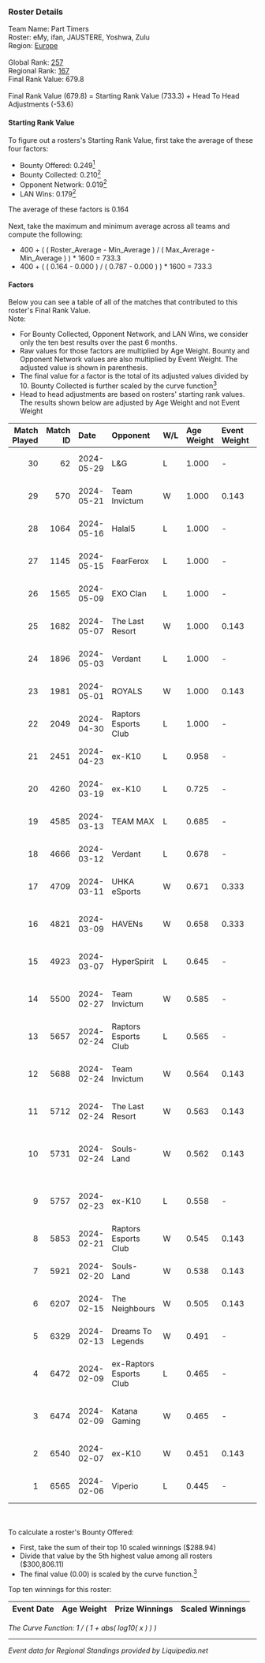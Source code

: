 ### Roster Details<br />
Team Name: Part Timers<br />
Roster: eMy, ifan, JAUSTERE, Yoshwa, Zulu<br />
Region: [Europe]( ../standings_europe.md)<br />
<br />
Global Rank: [257](../standings_global.md)<br />
Regional Rank: [167]( ../standings_europe.md)<br />
Final Rank Value:  679.8<br />
<br />
Final Rank Value (679.8) = Starting Rank Value (733.3) + Head To Head Adjustments (-53.6)<br />

#### Starting Rank Value<br />
To figure out a rosters's Starting Rank Value, first take the average of these four factors:<br />
- Bounty Offered: 0.249[<sup>1</sup>](#table2)
- Bounty Collected: 0.210[<sup>2</sup>](#table1)
- Opponent Network: 0.019[<sup>2</sup>](#table1)
- LAN Wins: 0.179[<sup>2</sup>](#table1)

The average of these factors is 0.164<br />
<br />
Next, take the maximum and minimum average across all teams and compute the following:<br />
- 400 + ( ( Roster_Average - Min_Average ) / ( Max_Average - Min_Average ) ) * 1600 = 733.3
- 400 + ( ( 0.164 - 0.000 ) / ( 0.787 - 0.000 ) ) * 1600 = 733.3


#### Factors<br />
Below you can see a table of all of the matches that contributed to this roster's Final Rank Value.<br />
Note:<br />

- For Bounty Collected, Opponent Network, and LAN Wins, we consider only the ten best results over the past 6 months.
- Raw values for those factors are multiplied by Age Weight. Bounty and Opponent Network values are also multiplied by Event Weight. The adjusted value is shown in parenthesis.
- The final value for a factor is the total of its adjusted values divided by 10. Bounty Collected is further scaled by the curve function[<sup>3</sup>](#curveFunction)
- Head to head adjustments are based on rosters' starting rank values. The results shown below are adjusted by Age Weight and not Event Weight
<span id="table1"></span><br />


| Match Played | Match ID | Date       | Opponent                | W/L | Age Weight | Event Weight | Bounty Collected | Opponent Network | LAN Wins  | H2H Adj. | Roster                                        |
| -: | -: | :- | :- | :- | :- | :- | :- | :- | :- | -: | :- |
|           30 |       62 | 2024-05-29 | L&G                     | L   | 1.000      | -            | -                | -                | -         |   -10.83 | eMy, ifan, JAUSTERE, Yoshwa, Zulu             |
|           29 |      570 | 2024-05-21 | Team Invictum           | W   | 1.000      | 0.143        | 0.000 (0.000)    | 0.175 (0.025)    | 0 (0.000) |    14.53 | eMy, ifan, Yoshwa, Ziimzey, Zulu              |
|           28 |     1064 | 2024-05-16 | Halal5                  | L   | 1.000      | -            | -                | -                | -         |   -16.68 | eMy, ifan, Yoshwa, Ziimzey, Zulu              |
|           27 |     1145 | 2024-05-15 | FearFerox               | L   | 1.000      | -            | -                | -                | -         |   -18.58 | eMy, ifan, Yoshwa, Ziimzey, Zulu              |
|           26 |     1565 | 2024-05-09 | EXO Clan                | L   | 1.000      | -            | -                | -                | -         |    -7.83 | eMy, ifan, Yoshwa, Ziimzey, Zulu              |
|           25 |     1682 | 2024-05-07 | The Last Resort         | W   | 1.000      | 0.143        | 0.000 (0.000)    | 0.178 (0.025)    | 0 (0.000) |    15.07 | eMy, ifan, Yoshwa, Ziimzey, Zulu              |
|           24 |     1896 | 2024-05-03 | Verdant                 | L   | 1.000      | -            | -                | -                | -         |    -8.52 | eMy, ifan, Yoshwa, Ziimzey, Zulu              |
|           23 |     1981 | 2024-05-01 | ROYALS                  | W   | 1.000      | 0.143        | 0.003 (0.000)    | 0.143 (0.020)    | 0 (0.000) |    14.66 | eMy, ifan, Yoshwa, Ziimzey, Zulu              |
|           22 |     2049 | 2024-04-30 | Raptors Esports Club    | L   | 1.000      | -            | -                | -                | -         |    -9.14 | eMy, ifan, Yoshwa, Ziimzey, Zulu              |
|           21 |     2451 | 2024-04-23 | ex-K10                  | L   | 0.958      | -            | -                | -                | -         |   -12.42 | eMy, ifan, Yoshwa, Ziimzey, Zulu              |
|           20 |     4260 | 2024-03-19 | ex-K10                  | L   | 0.725      | -            | -                | -                | -         |    -8.43 | eMy, ifan, Rhys, Yoshwa, Ziimzey              |
|           19 |     4585 | 2024-03-13 | TEAM MAX                | L   | 0.685      | -            | -                | -                | -         |   -16.25 | eMy, ifan, Rhys, Yoshwa, Ziimzey              |
|           18 |     4666 | 2024-03-12 | Verdant                 | L   | 0.678      | -            | -                | -                | -         |    -5.67 | eMy, ifan, Rhys, Yoshwa, Ziimzey              |
|           17 |     4709 | 2024-03-11 | UHKA eSports            | W   | 0.671      | 0.333        | 0.000 (0.000)    | -                | 0 (0.000) |     2.73 | eMy, ifan, Rhys, Yoshwa, Ziimzey              |
|           16 |     4821 | 2024-03-09 | HAVENs                  | W   | 0.658      | 0.333        | 0.000 (0.000)    | 0.040 (0.009)    | 0 (0.000) |     2.71 | keni, proxi, v1trage, WIPSKY, yaankz          |
|           15 |     4923 | 2024-03-07 | HyperSpirit             | L   | 0.645      | -            | -                | -                | -         |   -11.26 | eMy, ifan, Rhys, Yoshwa, Ziimzey              |
|           14 |     5500 | 2024-02-27 | Team Invictum           | W   | 0.585      | -            | -                | -                | 0 (0.000) |     2.13 | ifan, JAUSTERE, Rhys, Yoshwa, Ziimzey         |
|           13 |     5657 | 2024-02-24 | Raptors Esports Club    | L   | 0.565      | -            | -                | -                | -         |    -7.22 | BehinDx, Karrar, moz, PrimeOPI, wfn           |
|           12 |     5688 | 2024-02-24 | Team Invictum           | W   | 0.564      | 0.143        | 0.000 (0.000)    | 0.175 (0.014)    | 1 (0.564) |     6.65 | CYPHER, ifan, JackB, JAUSTERE, Yoshwa         |
|           11 |     5712 | 2024-02-24 | The Last Resort         | W   | 0.563      | 0.143        | 0.000 (0.000)    | 0.178 (0.014)    | 1 (0.563) |     7.04 | AdamJC, Bigun, Fizzy, Flicky, ve1nzo          |
|           10 |     5731 | 2024-02-24 | Souls-Land              | W   | 0.562      | 0.143        | -                | 0.079 (0.006)    | 1 (0.562) |     3.70 | Deg1l, EthanChen, Harborboy, SundanceK1d, xrt |
|            9 |     5757 | 2024-02-23 | ex-K10                  | L   | 0.558      | -            | -                | -                | -         |    -6.89 | CYPHER, ifan, JackB, JAUSTERE, Yoshwa         |
|            8 |     5853 | 2024-02-21 | Raptors Esports Club    | W   | 0.545      | 0.143        | 0.007 (0.001)    | 0.406 (0.032)    | 0 (0.000) |    10.63 | CYPHER, eMy, ifan, Yoshwa, Ziimzey            |
|            7 |     5921 | 2024-02-20 | Souls-Land              | W   | 0.538      | 0.143        | -                | 0.079 (0.006)    | -         |     3.62 | eMy, ifan, Rhys, Yoshwa, Ziimzey              |
|            6 |     6207 | 2024-02-15 | The Neighbours          | W   | 0.505      | 0.143        | 0.005 (0.000)    | -                | -         |     6.12 | eMy, ifan, Rhys, Yoshwa, Ziimzey              |
|            5 |     6329 | 2024-02-13 | Dreams To Legends       | W   | 0.491      | -            | -                | -                | -         |     3.25 | eMy, ifan, Rhys, Yoshwa, Ziimzey              |
|            4 |     6472 | 2024-02-09 | ex-Raptors Esports Club | L   | 0.465      | -            | -                | -                | -         |    -8.90 | ifan, JAUSTERE, m0g, Rhys, Yoshwa             |
|            3 |     6474 | 2024-02-09 | Katana Gaming           | W   | 0.465      | -            | -                | -                | -         |     1.95 | ifan, JAUSTERE, m0g, Rhys, Yoshwa             |
|            2 |     6540 | 2024-02-07 | ex-K10                  | W   | 0.451      | 0.143        | 0.005 (0.000)    | 0.517 (0.033)    | -         |     9.32 | eMy, ifan, Rhys, Yoshwa, Ziimzey              |
|            1 |     6565 | 2024-02-06 | Viperio                 | L   | 0.445      | -            | -                | -                | -         |    -9.04 | eMy, ifan, Rhys, Yoshwa, Ziimzey              |

<br />
<span id="table2"></span><br />
To calculate a roster's Bounty Offered:<br />

- First, take the sum of their top 10 scaled winnings ($288.94)
- Divide that value by the 5th highest value among all rosters ($300,806.11)
- The final value (0.00) is scaled by the curve function.[<sup>3</sup>](#curveFunction)

Top ten winnings for this roster:<br />

| Event Date | Age Weight | Prize Winnings | Scaled Winnings |
| :- | -: | :- | :- |


<span id="curveFunction"></span>_The Curve Function: 1 / ( 1 + abs( log10( x ) ) )_<br />

---
_Event data for Regional Standings provided by Liquipedia.net_<br />
